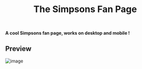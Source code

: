 <div align='center'><h1>The Simpsons Fan Page</h1>
</div>
<br>

**A cool Simpsons fan page, works on desktop and mobile !**



## Preview

![image](https://user-images.githubusercontent.com/92865037/226208558-69507235-3c22-4ccd-9fc3-b15eb10f4940.png)
